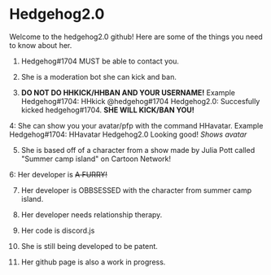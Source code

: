 # Hedgehog2.0
Welcome to the hedgehog2.0 github! 
Here are some of the things you need to know about her.


1. Hedgehog#1704 MUST be able to contact you.

2. She is a moderation bot she can kick and ban.

3. **DO NOT DO HHKICK/HHBAN AND YOUR USERNAME!** Example Hedgehog#1704: HHkick @hedgehog#1704 Hedgehog2.0: Succesfully kicked hedgehog#1704. **SHE WILL KICK/BAN YOU!**

4: She can show you your avatar/pfp with the command HHavatar. Example Hedgehog#1704: HHavatar Hedgehog2.0 Looking good! *Shows avatar*

5. She is based off of a character from a show made by Julia Pott called "Summer camp island" on Cartoon Network!

6: Her developer is ~~A FURRY!~~ 

7. Her developer is OBBSESSED with the character from summer camp island.

8. Her developer needs relationship therapy.

9. Her code is discord.js

10. She is still being developed to be patent.

11. Her github page is also a work in progress.
